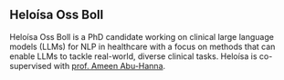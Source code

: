 ## Heloísa Oss Boll

Heloísa Oss Boll is a PhD candidate working on clinical large language models (LLMs) for NLP in healthcare with a focus on methods that can enable LLMs to tackle real-world, diverse clinical tasks. Heloísa is co-supervised with [prof. Ameen Abu-Hanna](https://scholar.google.nl/citations?user=lymnZacAAAAJ&hl=en).
